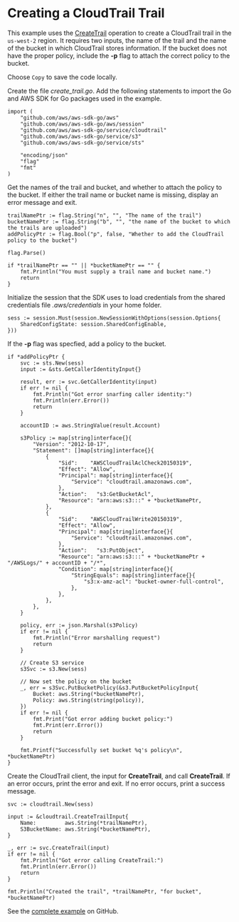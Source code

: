 # Creating a CloudTrail Trail<a name="cloudtrail-example-create-trail"></a>

This example uses the [CreateTrail](https://docs.aws.amazon.com/sdk-for-go/api/service/cloudtrail/#CloudTrail.CreateTrail) operation to create a CloudTrail trail in the `us-west-2` region\. It requires two inputs, the name of the trail and the name of the bucket in which CloudTrail stores information\. If the bucket does not have the proper policy, include the **\-p** flag to attach the correct policy to the bucket\.

Choose `Copy` to save the code locally\.

Create the file *create\_trail\.go*\. Add the following statements to import the Go and AWS SDK for Go packages used in the example\.

```
import (
    "github.com/aws/aws-sdk-go/aws"
    "github.com/aws/aws-sdk-go/aws/session"
    "github.com/aws/aws-sdk-go/service/cloudtrail"
    "github.com/aws/aws-sdk-go/service/s3"
    "github.com/aws/aws-sdk-go/service/sts"

    "encoding/json"
    "flag"
    "fmt"
)
```

Get the names of the trail and bucket, and whether to attach the policy to the bucket\. If either the trail name or bucket name is missing, display an error message and exit\.

```
trailNamePtr := flag.String("n", "", "The name of the trail")
bucketNamePtr := flag.String("b", "", "the name of the bucket to which the trails are uploaded")
addPolicyPtr := flag.Bool("p", false, "Whether to add the CloudTrail policy to the bucket")

flag.Parse()

if *trailNamePtr == "" || *bucketNamePtr == "" {
    fmt.Println("You must supply a trail name and bucket name.")
    return
}
```

Initialize the session that the SDK uses to load credentials from the shared credentials file *\.aws/credentials* in your home folder\.

```
sess := session.Must(session.NewSessionWithOptions(session.Options{
    SharedConfigState: session.SharedConfigEnable,
}))
```

If the **\-p** flag was specfied, add a policy to the bucket\.

```
if *addPolicyPtr {
    svc := sts.New(sess)
    input := &sts.GetCallerIdentityInput{}

    result, err := svc.GetCallerIdentity(input)
    if err != nil {
        fmt.Println("Got error snarfing caller identity:")
        fmt.Println(err.Error())
        return
    }

    accountID := aws.StringValue(result.Account)

    s3Policy := map[string]interface{}{
        "Version": "2012-10-17",
        "Statement": []map[string]interface{}{
            {
                "Sid":    "AWSCloudTrailAclCheck20150319",
                "Effect": "Allow",
                "Principal": map[string]interface{}{
                    "Service": "cloudtrail.amazonaws.com",
                },
                "Action":   "s3:GetBucketAcl",
                "Resource": "arn:aws:s3:::" + *bucketNamePtr,
            },
            {
                "Sid":    "AWSCloudTrailWrite20150319",
                "Effect": "Allow",
                "Principal": map[string]interface{}{
                    "Service": "cloudtrail.amazonaws.com",
                },
                "Action":   "s3:PutObject",
                "Resource": "arn:aws:s3:::" + *bucketNamePtr + "/AWSLogs/" + accountID + "/*",
                "Condition": map[string]interface{}{
                    "StringEquals": map[string]interface{}{
                        "s3:x-amz-acl": "bucket-owner-full-control",
                    },
                },
            },
        },
    }

    policy, err := json.Marshal(s3Policy)
    if err != nil {
        fmt.Println("Error marshalling request")
        return
    }

    // Create S3 service
    s3Svc := s3.New(sess)

    // Now set the policy on the bucket
    _, err = s3Svc.PutBucketPolicy(&s3.PutBucketPolicyInput{
        Bucket: aws.String(*bucketNamePtr),
        Policy: aws.String(string(policy)),
    })
    if err != nil {
        fmt.Print("Got error adding bucket policy:")
        fmt.Print(err.Error())
        return
    }

    fmt.Printf("Successfully set bucket %q's policy\n", *bucketNamePtr)
}
```

Create the CloudTrail client, the input for **CreateTrail**, and call **CreateTrail**\. If an error occurs, print the error and exit\. If no error occurs, print a success message\.

```
svc := cloudtrail.New(sess)

input := &cloudtrail.CreateTrailInput{
    Name:         aws.String(*trailNamePtr),
    S3BucketName: aws.String(*bucketNamePtr),
}

_, err := svc.CreateTrail(input)
if err != nil {
    fmt.Println("Got error calling CreateTrail:")
    fmt.Println(err.Error())
    return
}

fmt.Println("Created the trail", *trailNamePtr, "for bucket", *bucketNamePtr)
```

See the [complete example](https://github.com/awsdocs/aws-doc-sdk-examples/blob/main/go/example_code/cloudtrail/create_trail.go) on GitHub\.